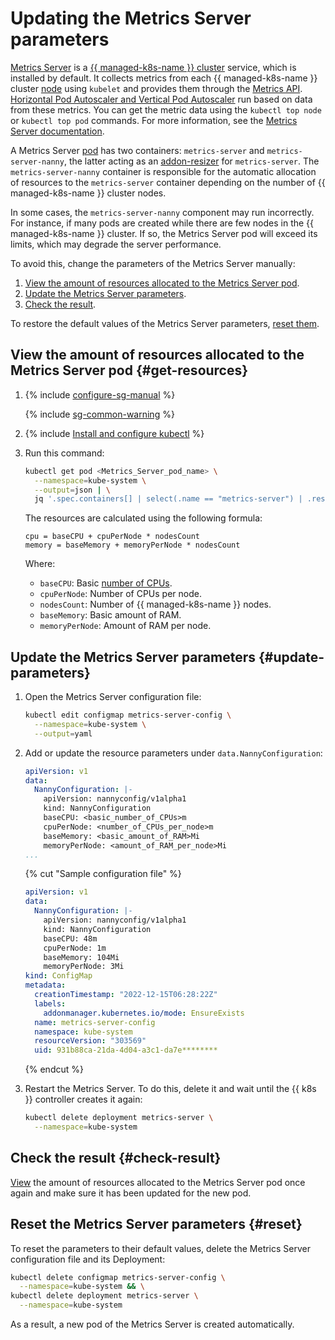 # Updating the Metrics Server parameters

[Metrics Server](https://github.com/kubernetes-sigs/metrics-server) is a [{{ managed-k8s-name }} cluster](../concepts/index.md#kubernetes-cluster) service, which is installed by default. It collects metrics from each {{ managed-k8s-name }} cluster [node](../concepts/index.md#node-group) using `kubelet` and provides them through the [Metrics API](https://github.com/kubernetes/metrics). [Horizontal Pod Autoscaler and Vertical Pod Autoscaler](../concepts/autoscale.md) run based on data from these metrics. You can get the metric data using the `kubectl top node` or `kubectl top pod` commands. For more information, see the [Metrics Server documentation](https://github.com/kubernetes-sigs/metrics-server#kubernetes-metrics-server).

A Metrics Server [pod](../concepts/index.md#pod) has two containers: `metrics-server` and `metrics-server-nanny`, the latter acting as an [addon-resizer](https://github.com/kubernetes/autoscaler/tree/master/addon-resizer#addon-resizer) for `metrics-server`. The `metrics-server-nanny` container is responsible for the automatic allocation of resources to the `metrics-server` container depending on the number of {{ managed-k8s-name }} cluster nodes.

In some cases, the `metrics-server-nanny` component may run incorrectly. For instance, if many pods are created while there are few nodes in the {{ managed-k8s-name }} cluster. If so, the Metrics Server pod will exceed its limits, which may degrade the server performance.

To avoid this, change the parameters of the Metrics Server manually:
1. [View the amount of resources allocated to the Metrics Server pod](#get-resources).
1. [Update the Metrics Server parameters](#update-parameters).
1. [Check the result](#check-result).

To restore the default values of the Metrics Server parameters, [reset them](#reset).

## View the amount of resources allocated to the Metrics Server pod {#get-resources}

1. {% include [configure-sg-manual](../../_includes/managed-kubernetes/security-groups/configure-sg-manual-lvl3.md) %}

    {% include [sg-common-warning](../../_includes/managed-kubernetes/security-groups/sg-common-warning.md) %}

1. {% include [Install and configure kubectl](../../_includes/managed-kubernetes/kubectl-install.md) %}
1. Run this command:

   ```bash
   kubectl get pod <Metrics_Server_pod_name> \
     --namespace=kube-system \
     --output=json | \
     jq '.spec.containers[] | select(.name == "metrics-server") | .resources'
   ```

   The resources are calculated using the following formula:

   ```text
   cpu = baseCPU + cpuPerNode * nodesCount
   memory = baseMemory + memoryPerNode * nodesCount
   ```

   Where:
   * `baseCPU`: Basic [number of CPUs](../../compute/concepts/vm-platforms.md).
   * `cpuPerNode`: Number of CPUs per node.
   * `nodesCount`: Number of {{ managed-k8s-name }} nodes.
   * `baseMemory`: Basic amount of RAM.
   * `memoryPerNode`: Amount of RAM per node.

## Update the Metrics Server parameters {#update-parameters}

1. Open the Metrics Server configuration file:

   ```bash
   kubectl edit configmap metrics-server-config \
     --namespace=kube-system \
     --output=yaml
   ```

1. Add or update the resource parameters under `data.NannyConfiguration`:

   ```yaml
   apiVersion: v1
   data:
     NannyConfiguration: |-
       apiVersion: nannyconfig/v1alpha1
       kind: NannyConfiguration
       baseCPU: <basic_number_of_CPUs>m
       cpuPerNode: <number_of_CPUs_per_node>m
       baseMemory: <basic_amount_of_RAM>Mi
       memoryPerNode: <amount_of_RAM_per_node>Mi
   ...
   ```

   {% cut "Sample configuration file" %}

   ```yaml
   apiVersion: v1
   data:
     NannyConfiguration: |-
       apiVersion: nannyconfig/v1alpha1
       kind: NannyConfiguration
       baseCPU: 48m
       cpuPerNode: 1m
       baseMemory: 104Mi
       memoryPerNode: 3Mi
   kind: ConfigMap
   metadata:
     creationTimestamp: "2022-12-15T06:28:22Z"
     labels:
       addonmanager.kubernetes.io/mode: EnsureExists
     name: metrics-server-config
     namespace: kube-system
     resourceVersion: "303569"
     uid: 931b88ca-21da-4d04-a3c1-da7e********
   ```

   {% endcut %}

1. Restart the Metrics Server. To do this, delete it and wait until the {{ k8s }} controller creates it again:

   ```bash
   kubectl delete deployment metrics-server \
     --namespace=kube-system
   ```

## Check the result {#check-result}

[View](#get-resources) the amount of resources allocated to the Metrics Server pod once again and make sure it has been updated for the new pod.

## Reset the Metrics Server parameters {#reset}

To reset the parameters to their default values, delete the Metrics Server configuration file and its Deployment:

```bash
kubectl delete configmap metrics-server-config \
  --namespace=kube-system && \
kubectl delete deployment metrics-server \
  --namespace=kube-system
```

As a result, a new pod of the Metrics Server is created automatically.
